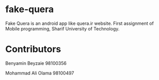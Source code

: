 # fake-quera
Fake Quera is an android app like quera.ir website. First assignment of Mobile programming, Sharif University of Technology.

# Contributors
Benyamin Beyzaie 98100356

Mohammad Ali Olama 98100497
